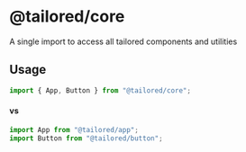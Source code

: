 # @tailored/core
A single import to access all tailored components and utilities

## Usage
```js
import { App, Button } from "@tailored/core";
```
#### vs
```js
import App from "@tailored/app";
import Button from "@tailored/button";
```